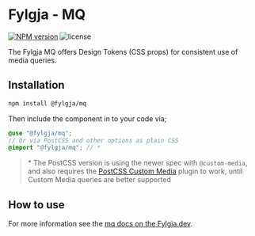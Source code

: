 # Fylgja - MQ

[![NPM version](https://img.shields.io/npm/v/@fylgja/mq)](https://www.npmjs.org/package/@fylgja/mq)
![license](https://img.shields.io/github/license/fylgja/fylgja)

The Fylgja MQ offers Design Tokens (CSS props) for consistent use of media queries.

## Installation

```bash
npm install @fylgja/mq
```

Then include the component in to your code via;

```scss
@use "@fylgja/mq";
// Or via PostCSS and other options as plain CSS
@import "@fylgja/mq"; // *
```

> \* The PostCSS version is using the newer spec with `@custom-media`,
> and also requires the [PostCSS Custom Media](https://github.com/csstools/postcss-plugins/tree/main/plugins/postcss-custom-media) plugin to work,
> until Custom Media queries are better supported

## How to use

For more information see the [mq docs on the Fylgja.dev](https://fylgja.dev/components/mq/).
